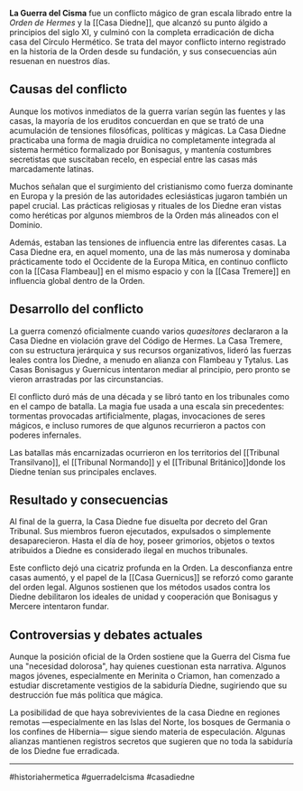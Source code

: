 **La Guerra del Cisma** fue un conflicto mágico de gran escala librado entre la _Orden de Hermes_ y la  [[Casa Diedne]], que alcanzó su punto álgido a principios del siglo XI, y culminó con la completa erradicación de dicha casa del Círculo Hermético. Se trata del mayor conflicto interno registrado en la historia de la Orden desde su fundación, y sus consecuencias aún resuenan en nuestros días.

## **Causas del conflicto**
Aunque los motivos inmediatos de la guerra varían según las fuentes y las casas, la mayoría de los eruditos concuerdan en que se trató de una acumulación de tensiones filosóficas, políticas y mágicas. La Casa Diedne practicaba una forma de magia druídica no completamente integrada al sistema hermético formalizado por Bonisagus, y mantenía costumbres secretistas que suscitaban recelo, en especial entre las casas más marcadamente latinas.

Muchos señalan que el surgimiento del cristianismo como fuerza dominante en Europa y la presión de las autoridades eclesiásticas jugaron también un papel crucial. Las prácticas religiosas y rituales de los Diedne eran vistas como heréticas por algunos miembros de la Orden más alineados con el Dominio.

Además, estaban las tensiones de influencia entre las diferentes casas. La Casa Diedne era, en aquel momento, una de las más numerosa y dominaba prácticamente todo el Occidente de la Europa Mítica, en continuo conflicto con la [[Casa Flambeau]] en el mismo espacio y con la [[Casa Tremere]] en influencia global dentro de la Orden. 

## **Desarrollo del conflicto**

La guerra comenzó oficialmente cuando varios _quaesitores_ declararon a la Casa Diedne en violación grave del Código de Hermes. La Casa Tremere, con su estructura jerárquica y sus recursos organizativos, lideró las fuerzas leales contra los Diedne, a menudo en alianza con Flambeau y Tytalus. Las Casas Bonisagus y Guernicus intentaron mediar al principio, pero pronto se vieron arrastradas por las circunstancias.

El conflicto duró más de una década y se libró tanto en los tribunales como en el campo de batalla. La magia fue usada a una escala sin precedentes: tormentas provocadas artificialmente, plagas, invocaciones de seres mágicos, e incluso rumores de que algunos recurrieron a pactos con poderes infernales.

Las batallas más encarnizadas ocurrieron en los territorios del [[Tribunal Transilvano]], el [[Tribunal Normando]] y el [[Tribunal Británico]]donde los Diedne tenían sus principales enclaves.


## **Resultado y consecuencias**

Al final de la guerra, la Casa Diedne fue disuelta por decreto del Gran Tribunal. Sus miembros fueron ejecutados, expulsados o simplemente desaparecieron. Hasta el día de hoy, poseer grimorios, objetos o textos atribuidos a Diedne es considerado ilegal en muchos tribunales.

Este conflicto dejó una cicatriz profunda en la Orden. La desconfianza entre casas aumentó, y el papel de la [[Casa Guernicus]] se reforzó como garante del orden legal. Algunos sostienen que los métodos usados contra los Diedne debilitaron los ideales de unidad y cooperación que Bonisagus y Mercere intentaron fundar.

## **Controversias y debates actuales**

Aunque la posición oficial de la Orden sostiene que la Guerra del Cisma fue una "necesidad dolorosa", hay quienes cuestionan esta narrativa. Algunos magos jóvenes, especialmente en Merinita o Criamon, han comenzado a estudiar discretamente vestigios de la sabiduría Diedne, sugiriendo que su destrucción fue más política que mágica.

La posibilidad de que haya sobrevivientes de la casa Diedne en regiones remotas —especialmente en las Islas del Norte, los bosques de Germania o los confines de Hibernia— sigue siendo materia de especulación. Algunas alianzas mantienen registros secretos que sugieren que no toda la sabiduría de los Diedne fue erradicada.

---

#historiahermetica #guerradelcisma #casadiedne 